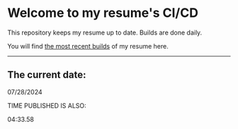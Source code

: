 # Welcome to my resume's CI/CD
This repository keeps my resume up to date. Builds are done daily.
  
You will find [the most recent builds](output/) of my resume here.
* * *
 
## The current date:  
 07/28/2024 
   
  
  
 TIME PUBLISHED IS ALSO: 
  
 04:33.58 
  
  
